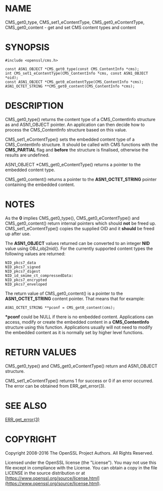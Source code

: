 # NAME

CMS\_get0\_type, CMS\_set1\_eContentType, CMS\_get0\_eContentType, CMS\_get0\_content - get and set CMS content types and content

# SYNOPSIS

    #include <openssl/cms.h>

    const ASN1_OBJECT *CMS_get0_type(const CMS_ContentInfo *cms);
    int CMS_set1_eContentType(CMS_ContentInfo *cms, const ASN1_OBJECT *oid);
    const ASN1_OBJECT *CMS_get0_eContentType(CMS_ContentInfo *cms);
    ASN1_OCTET_STRING **CMS_get0_content(CMS_ContentInfo *cms);

# DESCRIPTION

CMS\_get0\_type() returns the content type of a CMS\_ContentInfo structure as
and ASN1\_OBJECT pointer. An application can then decide how to process the
CMS\_ContentInfo structure based on this value.

CMS\_set1\_eContentType() sets the embedded content type of a CMS\_ContentInfo
structure. It should be called with CMS functions with the **CMS\_PARTIAL**
flag and **before** the structure is finalised, otherwise the results are
undefined.

ASN1\_OBJECT \*CMS\_get0\_eContentType() returns a pointer to the embedded
content type.

CMS\_get0\_content() returns a pointer to the **ASN1\_OCTET\_STRING** pointer
containing the embedded content.

# NOTES

As the **0** implies CMS\_get0\_type(), CMS\_get0\_eContentType() and
CMS\_get0\_content() return internal pointers which should **not** be freed up.
CMS\_set1\_eContentType() copies the supplied OID and it **should** be freed up
after use.

The **ASN1\_OBJECT** values returned can be converted to an integer **NID** value
using OBJ\_obj2nid(). For the currently supported content types the following
values are returned:

    NID_pkcs7_data
    NID_pkcs7_signed
    NID_pkcs7_digest
    NID_id_smime_ct_compressedData:
    NID_pkcs7_encrypted
    NID_pkcs7_enveloped

The return value of CMS\_get0\_content() is a pointer to the **ASN1\_OCTET\_STRING**
content pointer. That means that for example:

    ASN1_OCTET_STRING **pconf = CMS_get0_content(cms);

**\*pconf** could be NULL if there is no embedded content. Applications can
access, modify or create the embedded content in a **CMS\_ContentInfo** structure
using this function. Applications usually will not need to modify the
embedded content as it is normally set by higher level functions.

# RETURN VALUES

CMS\_get0\_type() and CMS\_get0\_eContentType() return and ASN1\_OBJECT structure.

CMS\_set1\_eContentType() returns 1 for success or 0 if an error occurred.  The
error can be obtained from ERR\_get\_error(3).

# SEE ALSO

[ERR\_get\_error(3)](http://man.he.net/man3/ERR_get_error)

# COPYRIGHT

Copyright 2008-2016 The OpenSSL Project Authors. All Rights Reserved.

Licensed under the OpenSSL license (the "License").  You may not use
this file except in compliance with the License.  You can obtain a copy
in the file LICENSE in the source distribution or at
[https://www.openssl.org/source/license.html](https://www.openssl.org/source/license.html).
